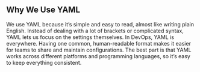 ## Why We Use YAML
We use YAML because it’s simple and easy to read, almost like writing plain English. Instead of dealing with a lot of brackets or complicated syntax, YAML lets us focus on the settings themselves.
In DevOps, YAML is everywhere. Having one common, human-readable format makes it easier for teams to share and maintain configurations. The best part is that YAML works across different platforms and programming languages, so it’s easy to keep everything consistent. 

